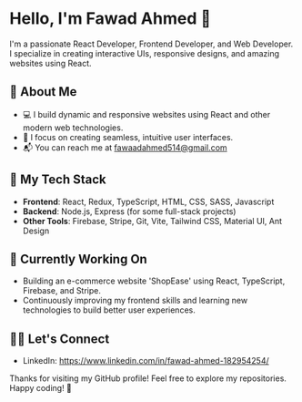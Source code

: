 # Hello, I'm Fawad Ahmed 👋

I'm a passionate React Developer, Frontend Developer, and Web Developer. I specialize in creating interactive UIs, responsive designs, and amazing websites using React.

## 🚀 About Me

- 💻 I build dynamic and responsive websites using React and other modern web technologies.
- 🎨 I focus on creating seamless, intuitive user interfaces.
- 📬 You can reach me at fawaadahmed514@gmail.com

## 🌱 My Tech Stack

- **Frontend**: React, Redux, TypeScript, HTML, CSS, SASS, Javascript
- **Backend**: Node.js, Express (for some full-stack projects)
- **Other Tools**: Firebase, Stripe, Git, Vite, Tailwind CSS, Material UI, Ant Design

## 🔧 Currently Working On

- Building an e-commerce website 'ShopEase' using React, TypeScript, Firebase, and Stripe.
- Continuously improving my frontend skills and learning new technologies to build better user experiences.
  

## 👨‍💻 Let's Connect

- LinkedIn: https://www.linkedin.com/in/fawad-ahmed-182954254/


Thanks for visiting my GitHub profile! Feel free to explore my repositories. Happy coding! 🚀
